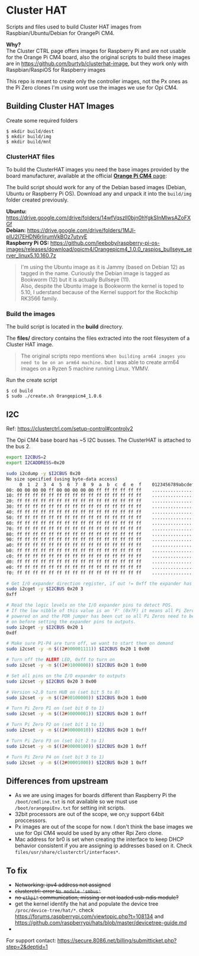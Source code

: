 # Cluster HAT
Scripts and files used to build Cluster HAT images from Raspbian/Ubuntu/Debian for OrangePi CM4.

**Why?**  
The Cluster CTRL page offers images for Raspberry Pi and are not usable for the Orange Pi CM4 board, also the original scripts to build these images are in https://github.com/burtyb/clusterhat-image, but they work only with Raspbian/RaspiOS for Raspberry images

This repo is meant to create only the controller images, not the Px ones as the Pi Zero clones I'm using wont use the images we use for Opi CM4.

## Building Cluster HAT Images

Create some required folders
```shell
$ mkdir build/dest
$ mkdir build/img
$ mkdir build/mnt
```

### ClusterHAT files
To build the ClusterHAT images you need the base images provided by the board manufacturer, available at the official [**Orange Pi CM4** page](http://www.orangepi.org/html/hardWare/computerAndMicrocontrollers/service-and-support/Orange-Pi-CM4-1.html):  

The build script should work for any of the Debian based images (Debian, Ubuntu or Raspberry Pi OS). Download any and unpack it into the `build/img` folder created previously.

**Ubuntu:** https://drive.google.com/drive/folders/14wfVqszll0bjn0hYgkSInMlwsAZoFXGf  
**Debian:** https://drive.google.com/drive/folders/1MJl-pIU2I7EHDN6rlirumVkBOz7utvyE  
**Raspberry Pi OS:** https://github.com/leeboby/raspberry-pi-os-images/releases/download/opicm4/Orangepicm4_1.0.0_raspios_bullseye_server_linux5.10.160.7z  
> I'm using the Ubuntu image as it is Jammy (based on Debian 12) as tagged in the name. Curiously the Debian image is tagged as Bookworm (12) but it is actually Bullseye (11).  
> Also, despite the Ubuntu image is Bookworm the kernel is toped to 5.10, I uderstand because of the Kernel support for the Rockchip RK3566 family.

### Build the images
The build script is located in the **build** directory.

The **files/** directory contains the files extracted into the root filesystem of a Cluster HAT image.

> The original scripts repo mentions `When building arm64 images you need to be on an arm64 machine.` but I was able to create arm64 images on a Ryzen 5 machine running Linux. YMMV.

Run the create script
```shell
$ cd build
$ sudo ./create.sh Orangepicm4_1.0.6
```

## I2C
Ref: https://clusterctrl.com/setup-control#controlv2

The Opi CM4 base board has ~5 I2C busses. The ClusterHAT is attached to the bus 2.

```bash
export I2CBUS=2
export I2CADDRESS=0x20

sudo i2cdump -y $I2CBUS 0x20
No size specified (using byte-data access)
     0  1  2  3  4  5  6  7  8  9  a  b  c  d  e  f    0123456789abcdef
00: 00 00 00 00 ff 00 00 00 00 00 ff ff ff ff ff ff    ................
10: ff ff ff ff ff ff ff ff ff ff ff ff ff ff ff ff    ................
20: ff ff ff ff ff ff ff ff ff ff ff ff ff ff ff ff    ................
30: ff ff ff ff ff ff ff ff ff ff ff ff ff ff ff ff    ................
40: ff ff ff ff ff ff ff ff ff ff ff ff ff ff ff ff    ................
50: ff ff ff ff ff ff ff ff ff ff ff ff ff ff ff ff    ................
60: ff ff ff ff ff ff ff ff ff ff ff ff ff ff ff ff    ................
70: ff ff ff ff ff ff ff ff ff ff ff ff ff ff ff ff    ................
80: ff ff ff ff ff ff ff ff ff ff ff ff ff ff ff ff    ................
90: ff ff ff ff ff ff ff ff ff ff ff ff ff ff ff ff    ................
a0: ff ff ff ff ff ff ff ff ff ff ff ff ff ff ff ff    ................
b0: ff ff ff ff ff ff ff ff ff ff ff ff ff ff ff ff    ................
c0: ff ff ff ff ff ff ff ff ff ff ff ff ff ff ff ff    ................
d0: ff ff ff ff ff ff ff ff ff ff ff ff ff ff ff ff    ................
e0: ff ff ff ff ff ff ff ff ff ff ff ff ff ff ff ff    ................
f0: ff ff ff ff ff ff ff ff ff ff ff ff ff ff ff ff    ................

# Get I/O expander direction register, if out != 0xff the expander has been initialised, skip to control Px
sudo i2cget -y $I2CBUS 0x20 3
0xff

# Read the logic levels on the I/O expander pins to detect POS.
# If the low nibble of this value is an 'F' (0x?F) it means all Pi Zeros are 
# powered on and the POR jumper has been cut so all Pi Zeros need to be powered 
# on before setting the expander pins to outputs.
sudo i2cget -y $I2CBUS 0x20 1
0xdf

# Make sure P1-P4 are turn off, we want to start them on demand
sudo i2cset -y -m $((2#000001111)) $I2CBUS 0x20 1 0x00

# Turn off the ALERT LED, 0xff to turn on
sudo i2cset -y -m $((2#01000000)) $I2CBUS 0x20 1 0x00

# Set all pins on the I/O expander to outputs
sudo i2cset -y $I2CBUS 0x20 3 0x00

# Version >2.0 turn HUB on (set bit 5 to 0)
sudo i2cset -y -m $((2#00100000)) $I2CBUS 0x20 1 0x00

# Turn Pi Zero P1 on (set bit 0 to 1)
sudo i2cset -y -m $((2#00000001)) $I2CBUS 0x20 1 0xff

# Turn Pi Zero P2 on (set bit 1 to 1)
sudo i2cset -y -m $((2#00000010)) $I2CBUS 0x20 1 0xff

# Turn Pi Zero P3 on (set bit 2 to 1)
sudo i2cset -y -m $((2#00000100)) $I2CBUS 0x20 1 0xff

# Turn Pi Zero P4 on (set bit 3 to 1)
sudo i2cset -y -m $((2#00001000)) $I2CBUS 0x20 1 0xff
```


## Differences from upstream
* As we are using images for boards different than Raspberry Pi the `/boot/cmdline.txt` is not available so we must use `/boot/orangepiEnv.txt` for setting init scripts. 
* 32bit processors are out of the scope, we on;y support 64bit proccessors. 
* Px images are out of the scope for now. I don't think the base images we use for Opi CM4 would be used by any other Rpi Zero clone.
* Mac address for br0 is set when creating the interface to keep DHCP behavior consistent if you are assigning ip addresses based on it. Check `files/usr/share/clusterctrl/interfaces*`.  

## To fix
* ~~Networking: ipv4 address not assigned~~
* ~~clusterctrl: error `No module 'smbus'`~~
* ~~no `ethpi*` communication, missing or not loaded usb-ndis module?~~
* get the kernel identify the hat and populate the device tree `/proc/device-tree/hat/*`. check https://forums.raspberrypi.com/viewtopic.php?t=108134 and https://github.com/raspberrypi/hats/blob/master/devicetree-guide.md
* 

For support contact: https://secure.8086.net/billing/submitticket.php?step=2&deptid=1
